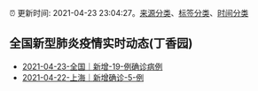 :alarm_clock: 更新时间: 2021-04-23 23:04:27。[来源分类](../README.md)、[标签分类](../TAGS.md)、[时间分类](../TIMELINE.md)

## 全国新型肺炎疫情实时动态(丁香园)




- [2021-04-23-全国｜新增-19-例确诊病例](http://app.cctv.com/special/cportal/detail/arti/index.html?id=ArtiyFV9uU6BCXX5l8f7DClP210423&isfromapp=1) 
- [2021-04-22-上海｜新增确诊-5-例](http://app.cctv.com/special/cportal/detail/arti/index.html?id=ArtiNMcSGXiHTNODXUIVRBbx210423&isfromapp=1) 